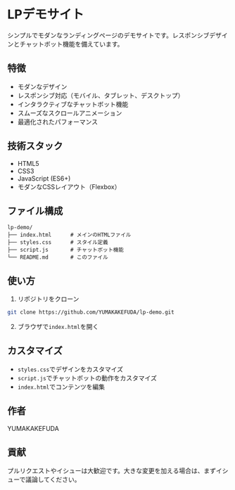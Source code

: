 # LPデモサイト

シンプルでモダンなランディングページのデモサイトです。レスポンシブデザインとチャットボット機能を備えています。

## 特徴

- モダンなデザイン
- レスポンシブ対応（モバイル、タブレット、デスクトップ）
- インタラクティブなチャットボット機能
- スムーズなスクロールアニメーション
- 最適化されたパフォーマンス

## 技術スタック

- HTML5
- CSS3
- JavaScript (ES6+)
- モダンなCSSレイアウト（Flexbox）

## ファイル構成

```
lp-demo/
├── index.html      # メインのHTMLファイル
├── styles.css      # スタイル定義
├── script.js       # チャットボット機能
└── README.md       # このファイル
```

## 使い方

1. リポジトリをクローン
```bash
git clone https://github.com/YUMAKAKEFUDA/lp-demo.git
```

2. ブラウザで`index.html`を開く

## カスタマイズ

- `styles.css`でデザインをカスタマイズ
- `script.js`でチャットボットの動作をカスタマイズ
- `index.html`でコンテンツを編集

## 作者

YUMAKAKEFUDA

## 貢献

プルリクエストやイシューは大歓迎です。大きな変更を加える場合は、まずイシューで議論してください。 